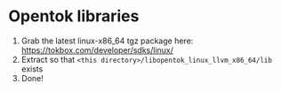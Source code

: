 # Opentok libraries

1. Grab the latest linux-x86_64 tgz package here: https://tokbox.com/developer/sdks/linux/
2. Extract so that `<this directory>/libopentok_linux_llvm_x86_64/lib` exists
3. Done!
